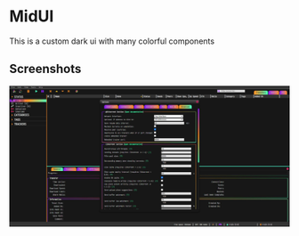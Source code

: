 # MidUI
This is a custom dark ui with many colorful components

## Screenshots
![gothicSherbet](shots/20_10_2021@01-02.jpg)
